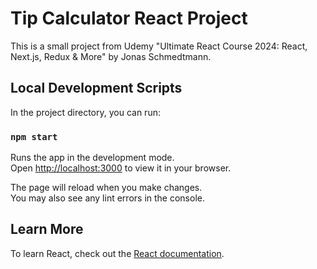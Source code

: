 # Tip Calculator React Project

This is a small project from Udemy "Ultimate React Course 2024: React, Next.js, Redux & More" by Jonas Schmedtmann.

## Local Development Scripts

In the project directory, you can run:

### `npm start`

Runs the app in the development mode.\
Open [http://localhost:3000](http://localhost:3000) to view it in your browser.

The page will reload when you make changes.\
You may also see any lint errors in the console.

## Learn More

To learn React, check out the [React documentation](https://reactjs.org/).
